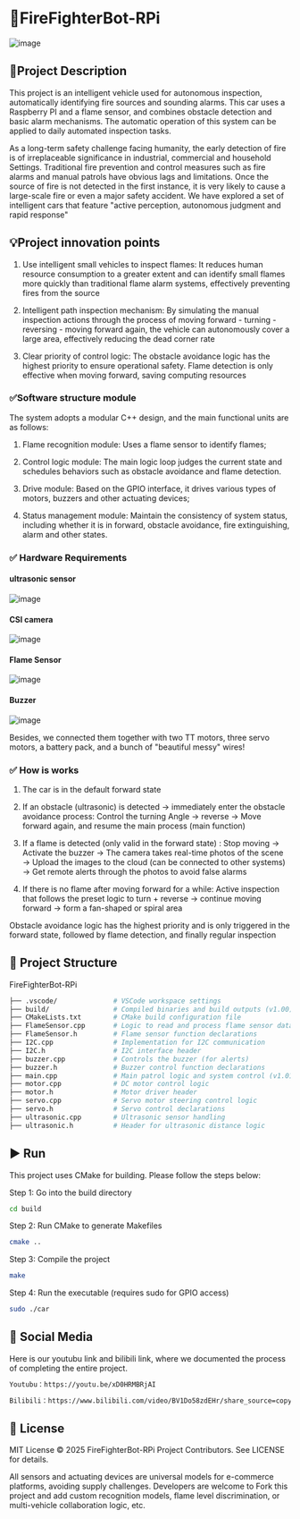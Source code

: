 # 🚒FireFighterBot-RPi
![image](https://github.com/user-attachments/assets/f6bdd30b-2a96-474b-b4fc-489d554d57f5)
## 📌Project Description

This project is an intelligent vehicle used for autonomous inspection, automatically identifying fire sources and sounding alarms. This car uses a Raspberry PI and a flame sensor, and combines obstacle detection and basic alarm mechanisms. The automatic operation of this system can be applied to daily automated inspection tasks.

As a long-term safety challenge facing humanity, the early detection of fire is of irreplaceable significance in industrial, commercial and household Settings.
Traditional fire prevention and control measures such as fire alarms and manual patrols have obvious lags and limitations. Once the source of fire is not detected in the first instance, it is very likely to cause a large-scale fire or even a major safety accident. We have explored a set of intelligent cars that feature "active perception, autonomous judgment and rapid response"

## 💡Project innovation points

1. Use intelligent small vehicles to inspect flames: It reduces human resource consumption to a greater extent and can identify small flames more quickly than traditional flame alarm systems, effectively preventing fires from the source

2. Intelligent path inspection mechanism: By simulating the manual inspection actions through the process of moving forward - turning - reversing - moving forward again, the vehicle can autonomously cover a large area, effectively reducing the dead corner rate

3. Clear priority of control logic: The obstacle avoidance logic has the highest priority to ensure operational safety. Flame detection is only effective when moving forward, saving computing resources

### ✅Software structure module

The system adopts a modular C++ design, and the main functional units are as follows:

1. Flame recognition module: Uses a flame sensor to identify flames;

2. Control logic module: The main logic loop judges the current state and schedules behaviors such as obstacle avoidance and flame detection.

3. Drive module: Based on the GPIO interface, it drives various types of motors, buzzers and other actuating devices;

4. Status management module: Maintain the consistency of system status, including whether it is in forward, obstacle avoidance, fire extinguishing, alarm and other states.

### ✅ Hardware Requirements

#### ultrasonic sensor
![image](https://github.com/user-attachments/assets/72946f33-ee36-4dc1-a404-242dea7bbdf2)
#### CSI camera
![image](https://github.com/user-attachments/assets/37656e9f-9959-49ba-bf83-bb83c6dc51ac)
#### Flame Sensor
![image](https://github.com/user-attachments/assets/262eff8a-5ad0-4b81-ae05-9705f50d4488)
#### Buzzer
![image](https://github.com/user-attachments/assets/6aa6dfd4-c236-4a21-8518-3eddd9596395)

Besides, we connected them together with two TT motors, three servo motors, a battery pack, and a bunch of "beautiful messy" wires!

### ✅ How is works

1. The car is in the default forward state

2. If an obstacle (ultrasonic) is detected → immediately enter the obstacle avoidance process:
Control the turning Angle → reverse → Move forward again, and resume the main process (main function)

3. If a flame is detected (only valid in the forward state) :
Stop moving → Activate the buzzer → The camera takes real-time photos of the scene → Upload the images to the cloud (can be connected to other systems) → Get remote alerts through the photos to avoid false alarms

4. If there is no flame after moving forward for a while:
Active inspection that follows the preset logic to turn + reverse → continue moving forward → form a fan-shaped or spiral area

Obstacle avoidance logic has the highest priority and is only triggered in the forward state, followed by flame detection, and finally regular inspection

## 📂 Project Structure

FireFighterBot-RPi

```bash
├── .vscode/              # VSCode workspace settings
├── build/                # Compiled binaries and build outputs (v1.00)
├── CMakeLists.txt        # CMake build configuration file
├── FlameSensor.cpp       # Logic to read and process flame sensor data
├── FlameSensor.h         # Flame sensor function declarations
├── I2C.cpp               # Implementation for I2C communication
├── I2C.h                 # I2C interface header
├── buzzer.cpp            # Controls the buzzer (for alerts)
├── buzzer.h              # Buzzer control function declarations
├── main.cpp              # Main patrol logic and system control (v1.01)
├── motor.cpp             # DC motor control logic
├── motor.h               # Motor driver header
├── servo.cpp             # Servo motor steering control logic
├── servo.h               # Servo control declarations
├── ultrasonic.cpp        # Ultrasonic sensor handling
├── ultrasonic.h          # Header for ultrasonic distance logic
```

## ▶️ Run

This project uses CMake for building. Please follow the steps below:

Step 1: Go into the build directory 
```bash
cd build 
```
Step 2: Run CMake to generate Makefiles 
```bash
cmake .. 
```
Step 3: Compile the project 
```bash
make 
```
Step 4: Run the executable (requires sudo for GPIO access) 
```bash
sudo ./car 
```
## 🧩 Social Media

Here is our youtubu link and bilibili link, where we documented the process of completing the entire project.
```bash
Youtubu：https://youtu.be/xD0HRMBRjAI

Bilibili：https://www.bilibili.com/video/BV1Do58zdEHr/share_source=copy_web&vd_source=3f262d99275a4ff1f67faab678661e16
```
## 📝 License

MIT License © 2025 FireFighterBot-RPi Project Contributors. See LICENSE for details.

All sensors and actuating devices are universal models for e-commerce platforms, avoiding supply challenges.
Developers are welcome to Fork this project and add custom recognition models, flame level discrimination, or multi-vehicle collaboration logic, etc.
